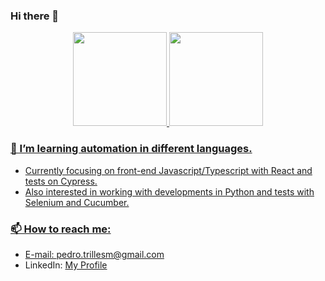 ### Hi there 👋

<div align="center">
  <a href="https://github.com/TrillesP">
  <img height="150em" src="https://github-readme-stats.vercel.app/api?username=TrillesP&show_icons=true&theme=onedark&include_all_commits=true&count_private=true"/>
  <img height="150em" src="https://github-readme-stats.vercel.app/api/top-langs/?username=TrillesP&layout=compact&langs_count=7&theme=onedark"/>
</div>

### 🌱 I’m learning automation in different languages.
- Currently focusing on front-end Javascript/Typescript with React and tests on Cypress.
- Also interested in working with developments in Python and tests with Selenium and Cucumber.
### 📫 How to reach me:
- E-mail: pedro.trillesm@gmail.com
- LinkedIn: <a href="[url](https://www.linkedin.com/in/pedro-trilles-45a828a4/)">My Profile</a>

